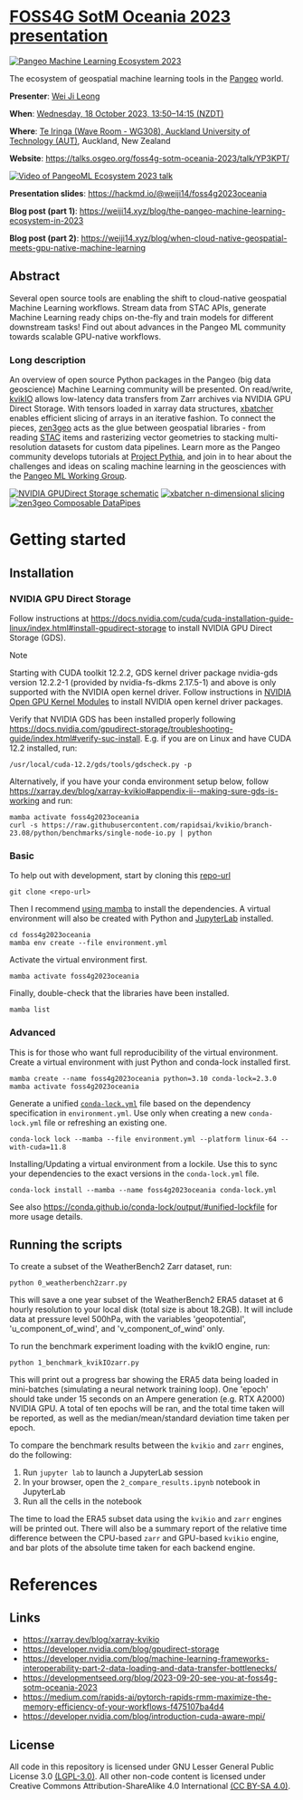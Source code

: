# [FOSS4G SotM Oceania 2023 presentation](https://talks.osgeo.org/foss4g-sotm-oceania-2023/talk/YP3KPT)

[![Pangeo Machine Learning Ecosystem 2023](https://github.com/weiji14/foss4g2023oceania/assets/23487320/f91941a8-80c5-48b1-841a-1265bec1eed6)](https://github.com/weiji14/foss4g2023oceania/pull/5)

The ecosystem of geospatial machine learning tools in the
[Pangeo](https://pangeo.io) world.

**Presenter**: [Wei Ji Leong](https://github.com/weiji14)

**When**: [Wednesday, 18 October 2023, 13:50–14:15 (NZDT)](https://2023.foss4g-oceania.org/#/program)

**Where**: [Te Iringa (Wave Room - WG308), Auckland University of Technology (AUT)](https://2023.foss4g-oceania.org/#/attend/our-conference-venue), Auckland, New Zealand

**Website**: https://talks.osgeo.org/foss4g-sotm-oceania-2023/talk/YP3KPT/

[![Video of PangeoML Ecosystem 2023 talk](https://github.com/weiji14/foss4g2023oceania/assets/23487320/a261842d-d008-48c4-83bb-e3fc977d7f90)](https://www.youtube.com/watch?v=X2LBuUfSo5Q)

**Presentation slides**: https://hackmd.io/@weiji14/foss4g2023oceania

**Blog post (part 1)**: https://weiji14.xyz/blog/the-pangeo-machine-learning-ecosystem-in-2023

**Blog post (part 2)**: https://weiji14.xyz/blog/when-cloud-native-geospatial-meets-gpu-native-machine-learning


## Abstract

Several open source tools are enabling the shift to cloud-native geospatial
Machine Learning workflows. Stream data from STAC APIs, generate Machine
Learning ready chips on-the-fly and train models for different downstream
tasks! Find out about advances in the Pangeo ML community towards scalable
GPU-native workflows.

### Long description

An overview of open source Python packages in the Pangeo (big data geoscience)
Machine Learning community will be presented. On read/write,
[kvikIO](https://github.com/rapidsai/kvikio) allows low-latency data transfers
from Zarr archives via NVIDIA GPU Direct Storage. With tensors loaded in xarray
data structures, [xbatcher](https://github.com/xarray-contrib/xbatcher) enables
efficient slicing of arrays in an iterative fashion. To connect the pieces,
[zen3geo](https://github.com/weiji14/zen3geo) acts as the glue between
geospatial libraries - from reading [STAC](https://stacspec.org) items and
rasterizing vector geometries to stacking multi-resolution datasets for custom
data pipelines. Learn more as the Pangeo community develops tutorials at
[Project Pythia](https://cookbooks.projectpythia.org), and join in to hear
about the challenges and ideas on scaling machine learning in the geosciences
with the [Pangeo ML Working Group](https://www.pangeo.io/meetings).

[![NVIDIA GPUDirect Storage schematic](https://github.com/weiji14/foss4g2023oceania/assets/23487320/b339605a-492b-4c5c-8a06-b14ebcd258b7)](https://github.com/weiji14/foss4g2023oceania/pull/6)
[![xbatcher n-dimensional slicing](https://github.com/weiji14/foss4g2023oceania/assets/23487320/38af26ca-83ea-4798-be7f-95608ad56df0)](https://github.com/weiji14/foss4g2023oceania/pull/8)
[![zen3geo Composable DataPipes](https://github.com/weiji14/foss4g2023oceania/assets/23487320/d6530fbd-3f83-4b50-a73b-5a1b696158bf)](https://github.com/weiji14/foss4g2023oceania/pull/9)


# Getting started

## Installation

### NVIDIA GPU Direct Storage

Follow instructions at
https://docs.nvidia.com/cuda/cuda-installation-guide-linux/index.html#install-gpudirect-storage
to install NVIDIA GPU Direct Storage (GDS).

> [!NOTE]
> Starting with CUDA toolkit 12.2.2, GDS kernel driver package nvidia-gds version
> 12.2.2-1 (provided by nvidia-fs-dkms 2.17.5-1) and above is only supported with the
> NVIDIA open kernel driver. Follow instructions in
> [NVIDIA Open GPU Kernel Modules](https://docs.nvidia.com/cuda/cuda-installation-guide-linux/index.html#nvidia-open-gpu-kernel-modules)
> to install NVIDIA open kernel driver packages.

Verify that NVIDIA GDS has been installed properly following
https://docs.nvidia.com/gpudirect-storage/troubleshooting-guide/index.html#verify-suc-install.
E.g. if you are on Linux and have CUDA 12.2 installed, run:

    /usr/local/cuda-12.2/gds/tools/gdscheck.py -p

Alternatively, if you have your conda environment setup below, follow
https://xarray.dev/blog/xarray-kvikio#appendix-ii--making-sure-gds-is-working
and run:

    mamba activate foss4g2023oceania
    curl -s https://raw.githubusercontent.com/rapidsai/kvikio/branch-23.08/python/benchmarks/single-node-io.py | python

### Basic

To help out with development, start by cloning this [repo-url](/../../)

    git clone <repo-url>

Then I recommend [using mamba](https://mamba.readthedocs.io/en/latest/installation/mamba-installation.html)
to install the dependencies.
A virtual environment will also be created with Python and
[JupyterLab](https://github.com/jupyterlab/jupyterlab) installed.

    cd foss4g2023oceania
    mamba env create --file environment.yml

Activate the virtual environment first.

    mamba activate foss4g2023oceania

Finally, double-check that the libraries have been installed.

    mamba list

### Advanced

This is for those who want full reproducibility of the virtual environment.
Create a virtual environment with just Python and conda-lock installed first.

    mamba create --name foss4g2023oceania python=3.10 conda-lock=2.3.0
    mamba activate foss4g2023oceania

Generate a unified [`conda-lock.yml`](https://github.com/conda/conda-lock) file
based on the dependency specification in `environment.yml`. Use only when
creating a new `conda-lock.yml` file or refreshing an existing one.

    conda-lock lock --mamba --file environment.yml --platform linux-64 --with-cuda=11.8

Installing/Updating a virtual environment from a lockile. Use this to sync your
dependencies to the exact versions in the `conda-lock.yml` file.

    conda-lock install --mamba --name foss4g2023oceania conda-lock.yml

See also https://conda.github.io/conda-lock/output/#unified-lockfile for more
usage details.

## Running the scripts

To create a subset of the WeatherBench2 Zarr dataset, run:

    python 0_weatherbench2zarr.py

This will save a one year subset of the WeatherBench2 ERA5 dataset at 6 hourly
resolution to your local disk (total size is about 18.2GB). It will include
data at pressure level 500hPa, with the variables 'geopotential',
'u_component_of_wind', and 'v_component_of_wind' only.

To run the benchmark experiment loading with the kvikIO engine, run:

    python 1_benchmark_kvikIOzarr.py

This will print out a progress bar showing the ERA5 data being loaded in
mini-batches (simulating a neural network training loop). One 'epoch' should
take under 15 seconds on an Ampere generation (e.g. RTX A2000) NVIDIA GPU. A
total of ten epochs will be ran, and the total time taken will be reported, as
well as the median/mean/standard deviation time taken per epoch.

To compare the benchmark results between the `kvikio` and `zarr` engines, do
the following:

1. Run `jupyter lab` to launch a JupyterLab session
2. In your browser, open the `2_compare_results.ipynb` notebook in JupyterLab
3. Run all the cells in the notebook

The time to load the ERA5 subset data using the `kvikio` and `zarr` engines
will be printed out. There will also be a summary report of the relative
time difference between the CPU-based `zarr` and GPU-based `kvikio` engine, and
bar plots of the absolute time taken for each backend engine.


# References

## Links

- https://xarray.dev/blog/xarray-kvikio
- https://developer.nvidia.com/blog/gpudirect-storage
- https://developer.nvidia.com/blog/machine-learning-frameworks-interoperability-part-2-data-loading-and-data-transfer-bottlenecks/
- https://developmentseed.org/blog/2023-09-20-see-you-at-foss4g-sotm-oceania-2023
- https://medium.com/rapids-ai/pytorch-rapids-rmm-maximize-the-memory-efficiency-of-your-workflows-f475107ba4d4
- https://developer.nvidia.com/blog/introduction-cuda-aware-mpi/

## License

All code in this repository is licensed under
GNU Lesser General Public License 3.0
[(LGPL-3.0)](https://www.gnu.org/licenses/lgpl-3.0.en.html).
All other non-code content is licensed under
Creative Commons Attribution-ShareAlike 4.0 International
[(CC BY-SA 4.0)](https://creativecommons.org/licenses/by-sa/4.0).
